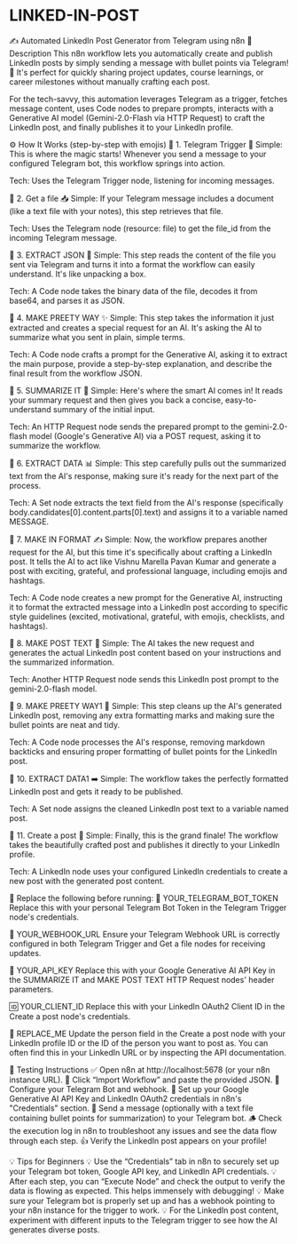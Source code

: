 # LINKED-IN-POST

✍️ Automated LinkedIn Post Generator from Telegram using n8n
📖 Description
This n8n workflow lets you automatically create and publish LinkedIn posts by simply sending a message with bullet points via Telegram! 🚀 It's perfect for quickly sharing project updates, course learnings, or career milestones without manually crafting each post.

For the tech-savvy, this automation leverages Telegram as a trigger, fetches message content, uses Code nodes to prepare prompts, interacts with a Generative AI model (Gemini-2.0-Flash via HTTP Request) to craft the LinkedIn post, and finally publishes it to your LinkedIn profile.

⚙️ How It Works (step-by-step with emojis)
🔹 1. Telegram Trigger 💬
Simple: This is where the magic starts! Whenever you send a message to your configured Telegram bot, this workflow springs into action.

Tech: Uses the Telegram Trigger node, listening for incoming messages.

🔹 2. Get a file 📥
Simple: If your Telegram message includes a document (like a text file with your notes), this step retrieves that file.

Tech: Uses the Telegram node (resource: file) to get the file_id from the incoming Telegram message.

🔹 3. EXTRACT JSON 📝
Simple: This step reads the content of the file you sent via Telegram and turns it into a format the workflow can easily understand. It's like unpacking a box.

Tech: A Code node takes the binary data of the file, decodes it from base64, and parses it as JSON.

🔹 4. MAKE PREETY WAY ✨
Simple: This step takes the information it just extracted and creates a special request for an AI. It's asking the AI to summarize what you sent in plain, simple terms.

Tech: A Code node crafts a prompt for the Generative AI, asking it to extract the main purpose, provide a step-by-step explanation, and describe the final result from the workflow JSON.

🔹 5. SUMMARIZE IT 🤖
Simple: Here's where the smart AI comes in! It reads your summary request and then gives you back a concise, easy-to-understand summary of the initial input.

Tech: An HTTP Request node sends the prepared prompt to the gemini-2.0-flash model (Google's Generative AI) via a POST request, asking it to summarize the workflow.

🔹 6. EXTRACT DATA 📊
Simple: This step carefully pulls out the summarized text from the AI's response, making sure it's ready for the next part of the process.

Tech: A Set node extracts the text field from the AI's response (specifically body.candidates[0].content.parts[0].text) and assigns it to a variable named MESSAGE.

🔹 7. MAKE IN FORMAT ✍️
Simple: Now, the workflow prepares another request for the AI, but this time it's specifically about crafting a LinkedIn post. It tells the AI to act like Vishnu Marella Pavan Kumar and generate a post with exciting, grateful, and professional language, including emojis and hashtags.

Tech: A Code node creates a new prompt for the Generative AI, instructing it to format the extracted message into a LinkedIn post according to specific style guidelines (excited, motivational, grateful, with emojis, checklists, and hashtags).

🔹 8. MAKE POST TEXT 🚀
Simple: The AI takes the new request and generates the actual LinkedIn post content based on your instructions and the summarized information.

Tech: Another HTTP Request node sends this LinkedIn post prompt to the gemini-2.0-flash model.

🔹 9. MAKE PREETY WAY1 🧹
Simple: This step cleans up the AI's generated LinkedIn post, removing any extra formatting marks and making sure the bullet points are neat and tidy.

Tech: A Code node processes the AI's response, removing markdown backticks and ensuring proper formatting of bullet points for the LinkedIn post.

🔹 10. EXTRACT DATA1 ➡️
Simple: The workflow takes the perfectly formatted LinkedIn post and gets it ready to be published.

Tech: A Set node assigns the cleaned LinkedIn post text to a variable named post.

🔹 11. Create a post 📢
Simple: Finally, this is the grand finale! The workflow takes the beautifully crafted post and publishes it directly to your LinkedIn profile.

Tech: A LinkedIn node uses your configured LinkedIn credentials to create a new post with the generated post content.

🔁 Replace the following before running:
🔐 YOUR_TELEGRAM_BOT_TOKEN
Replace this with your personal Telegram Bot Token in the Telegram Trigger node's credentials.

🔗 YOUR_WEBHOOK_URL
Ensure your Telegram Webhook URL is correctly configured in both Telegram Trigger and Get a file nodes for receiving updates.

🔑 YOUR_API_KEY
Replace this with your Google Generative AI API Key in the SUMMARIZE IT and MAKE POST TEXT HTTP Request nodes' header parameters.

🆔 YOUR_CLIENT_ID
Replace this with your LinkedIn OAuth2 Client ID in the Create a post node's credentials.

👤 REPLACE_ME
Update the person field in the Create a post node with your LinkedIn profile ID or the ID of the person you want to post as. You can often find this in your LinkedIn URL or by inspecting the API documentation.

🧪 Testing Instructions
✅ Open n8n at http://localhost:5678 (or your n8n instance URL).
🔧 Click “Import Workflow” and paste the provided JSON.
💬 Configure your Telegram Bot and webhook.
🔑 Set up your Google Generative AI API Key and LinkedIn OAuth2 credentials in n8n's "Credentials" section.
🧪 Send a message (optionally with a text file containing bullet points for summarization) to your Telegram bot.
🪵 Check the execution log in n8n to troubleshoot any issues and see the data flow through each step.
👍 Verify the LinkedIn post appears on your profile!

💡 Tips for Beginners
💡 Use the “Credentials” tab in n8n to securely set up your Telegram bot token, Google API key, and LinkedIn API credentials.
💡 After each step, you can “Execute Node” and check the output to verify the data is flowing as expected. This helps immensely with debugging!
💡 Make sure your Telegram bot is properly set up and has a webhook pointing to your n8n instance for the trigger to work.
💡 For the LinkedIn post content, experiment with different inputs to the Telegram trigger to see how the AI generates diverse posts.
